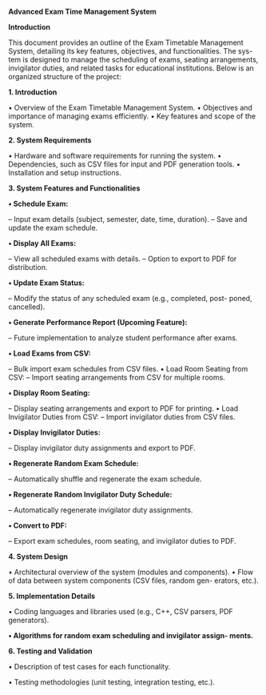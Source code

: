
**Advanced Exam Time Management System**


**Introduction**


This document provides an outline of the Exam Timetable Management
System, detailing its key features, objectives, and functionalities. The sys-
tem is designed to manage the scheduling of exams, seating arrangements,
invigilator duties, and related tasks for educational institutions. Below is an
organized structure of the project:

**1. Introduction**

• Overview of the Exam Timetable Management System.
• Objectives and importance of managing exams efficiently.
• Key features and scope of the system.

**2. System Requirements**


• Hardware and software requirements for running the system.
• Dependencies, such as CSV files for input and PDF generation
tools.
• Installation and setup instructions.

**3. System Features and Functionalities**


**• Schedule Exam:**

– Input exam details (subject, semester, date, time, duration).
– Save and update the exam schedule.

**• Display All Exams:**

– View all scheduled exams with details.
– Option to export to PDF for distribution.

**• Update Exam Status:**


– Modify the status of any scheduled exam (e.g., completed, post-
poned, cancelled).

**• Generate Performance Report (Upcoming Feature):**

– Future implementation to analyze student performance after
exams.

**• Load Exams from CSV:**

– Bulk import exam schedules from CSV files.
• Load Room Seating from CSV:
– Import seating arrangements from CSV for multiple rooms.

**• Display Room Seating:**


– Display seating arrangements and export to PDF for printing.
• Load Invigilator Duties from CSV:
– Import invigilator duties from CSV files.

**• Display Invigilator Duties:**

– Display invigilator duty assignments and export to PDF.

**• Regenerate Random Exam Schedule:**

– Automatically shuffle and regenerate the exam schedule.

**• Regenerate Random Invigilator Duty Schedule:**

– Automatically regenerate invigilator duty assignments.

**• Convert to PDF:**

– Export exam schedules, room seating, and invigilator duties
to PDF.

**4. System Design**

• Architectural overview of the system (modules and components).
• Flow of data between system components (CSV files, random gen-
erators, etc.).

**5. Implementation Details**

• Coding languages and libraries used (e.g., C++, CSV parsers, PDF
generators).

**• Algorithms for random exam scheduling and invigilator assign-
ments.**

**6. Testing and Validation**

• Description of test cases for each functionality.

• Testing methodologies (unit testing, integration testing, etc.).
